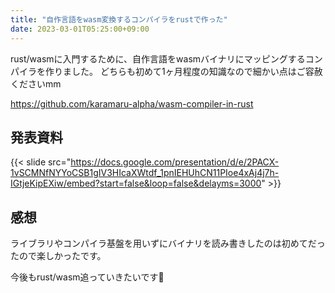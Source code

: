 ```yaml
---
title: "自作言語をwasm変換するコンパイラをrustで作った"
date: 2023-03-01T05:25:00+09:00
---
```


rust/wasmに入門するために、自作言語をwasmバイナリにマッピングするコンパイラを作りました。
どちらも初めて1ヶ月程度の知識なので細かい点はご容赦くださいmm

<!--more-->

https://github.com/karamaru-alpha/wasm-compiler-in-rust

## 発表資料

{{< slide src="https://docs.google.com/presentation/d/e/2PACX-1vSCMNfNYYoCSB1gIV3HIcaXWtdf_1pnIEHUhCN11PIoe4xAj4j7h-IGtjeKipEXiw/embed?start=false&loop=false&delayms=3000" >}}

## 感想

ライブラリやコンパイラ基盤を用いずにバイナリを読み書きしたのは初めてだったので楽しかったです。

今後もrust/wasm追っていきたいです🍼
